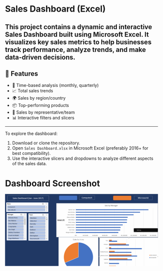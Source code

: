 # Sales Dashboard (Excel)
This project contains a dynamic and interactive Sales Dashboard built using Microsoft Excel. It visualizes key sales metrics to help businesses track performance, analyze trends, and make data-driven decisions.
---

## 🚀 Features

- 📅 Time-based analysis (monthly, quarterly)
- 📈 Total sales trends
- 🌍 Sales by region/country
- 📦 Top-performing products
- 👤 Sales by representative/team
- 📊 Interactive filters and slicers

---

To explore the dashboard:

1. Download or clone the repository.
2. Open `Sales Dashboard.xlsx` in Microsoft Excel (preferably 2016+ for best compatibility).
3. Use the interactive slicers and dropdowns to analyze different aspects of the sales data.

# Dashboard Screenshot
![Retail Sales Dashboard](https://github.com/Owaboye/retail_sales_analysis/blob/main/sales%20dashboard.PNG)

